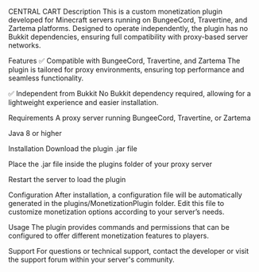 CENTRAL CART
Description
This is a custom monetization plugin developed for Minecraft servers running on BungeeCord, Travertine, and Zartema platforms. Designed to operate independently, the plugin has no Bukkit dependencies, ensuring full compatibility with proxy-based server networks.

Features
✅ Compatible with BungeeCord, Travertine, and Zartema
The plugin is tailored for proxy environments, ensuring top performance and seamless functionality.

✅ Independent from Bukkit
No Bukkit dependency required, allowing for a lightweight experience and easier installation.

Requirements
A proxy server running BungeeCord, Travertine, or Zartema

Java 8 or higher

Installation
Download the plugin .jar file

Place the .jar file inside the plugins folder of your proxy server

Restart the server to load the plugin

Configuration
After installation, a configuration file will be automatically generated in the plugins/MonetizationPlugin folder. Edit this file to customize monetization options according to your server’s needs.

Usage
The plugin provides commands and permissions that can be configured to offer different monetization features to players.

Support
For questions or technical support, contact the developer or visit the support forum within your server's community.
